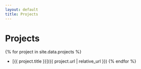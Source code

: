 ```yaml
---
layout: default
title: Projects
---
```


# Projects

{% for project in site.data.projects %}
- [{{ project.title }}]({{ project.url | relative_url }})
{% endfor %}
